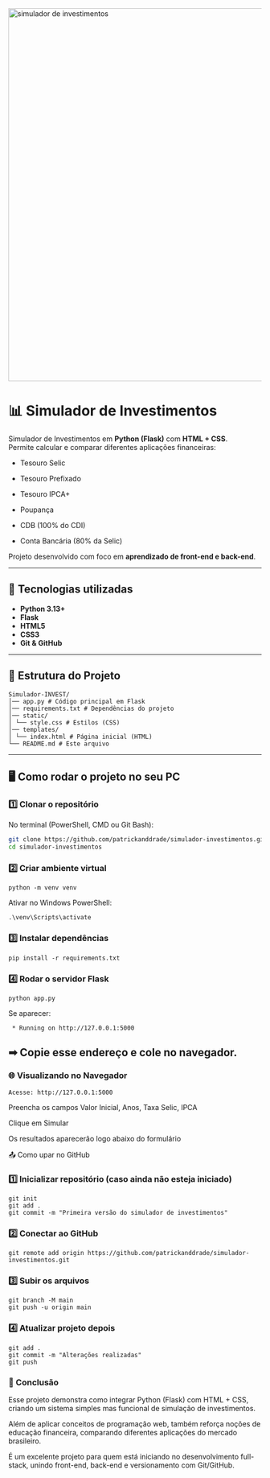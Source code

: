 <img width="1600" height="741" alt="simulador de investimentos" src="https://github.com/user-attachments/assets/34a3d034-ac88-4342-b114-8b6e11c84b75" />

# 📊 Simulador de Investimentos  
Simulador de Investimentos em **Python (Flask)** com **HTML + CSS**.  
Permite calcular e comparar diferentes aplicações financeiras:  

- Tesouro Selic  

- Tesouro Prefixado  
- Tesouro IPCA+  
- Poupança  
- CDB (100% do CDI)  
- Conta Bancária (80% da Selic)  

Projeto desenvolvido com foco em **aprendizado de front-end e back-end**.  

---

## 🚀 Tecnologias utilizadas
- **Python 3.13+**
- **Flask**
- **HTML5**
- **CSS3**
- **Git & GitHub**

---

## 📂 Estrutura do Projeto
```
Simulador-INVEST/
│── app.py # Código principal em Flask
│── requirements.txt # Dependências do projeto
│── static/
│ └── style.css # Estilos (CSS)
│── templates/
│ └── index.html # Página inicial (HTML)
└── README.md # Este arquivo
```

---

## 🖥️ Como rodar o projeto no seu PC

### 1️⃣ Clonar o repositório
No terminal (PowerShell, CMD ou Git Bash):
```bash
git clone https://github.com/patrickanddrade/simulador-investimentos.git
cd simulador-investimentos
```

### 2️⃣ Criar ambiente virtual
```
python -m venv venv
```

Ativar no Windows PowerShell:
```
.\venv\Scripts\activate
```
### 3️⃣ Instalar dependências
```
pip install -r requirements.txt
```
### 4️⃣ Rodar o servidor Flask
```
python app.py
```

Se aparecer:
```
 * Running on http://127.0.0.1:5000
```

## ➡ Copie esse endereço e cole no navegador.

### 🌐 Visualizando no Navegador
```
Acesse: http://127.0.0.1:5000
```
Preencha os campos Valor Inicial, Anos, Taxa Selic, IPCA

Clique em Simular

Os resultados aparecerão logo abaixo do formulário

📤 Como upar no GitHub
### 1️⃣ Inicializar repositório (caso ainda não esteja iniciado)
```
git init
git add .
git commit -m "Primeira versão do simulador de investimentos"
```
### 2️⃣ Conectar ao GitHub
```
git remote add origin https://github.com/patrickanddrade/simulador-investimentos.git
```
### 3️⃣ Subir os arquivos
```
git branch -M main
git push -u origin main
```
### 4️⃣ Atualizar projeto depois
```
git add .
git commit -m "Alterações realizadas"
git push
```
### 📌 Conclusão

Esse projeto demonstra como integrar Python (Flask) com HTML + CSS, criando um sistema simples mas funcional de simulação de investimentos.

Além de aplicar conceitos de programação web, também reforça noções de educação financeira, comparando diferentes aplicações do mercado brasileiro.

É um excelente projeto para quem está iniciando no desenvolvimento full-stack, unindo front-end, back-end e versionamento com Git/GitHub.
